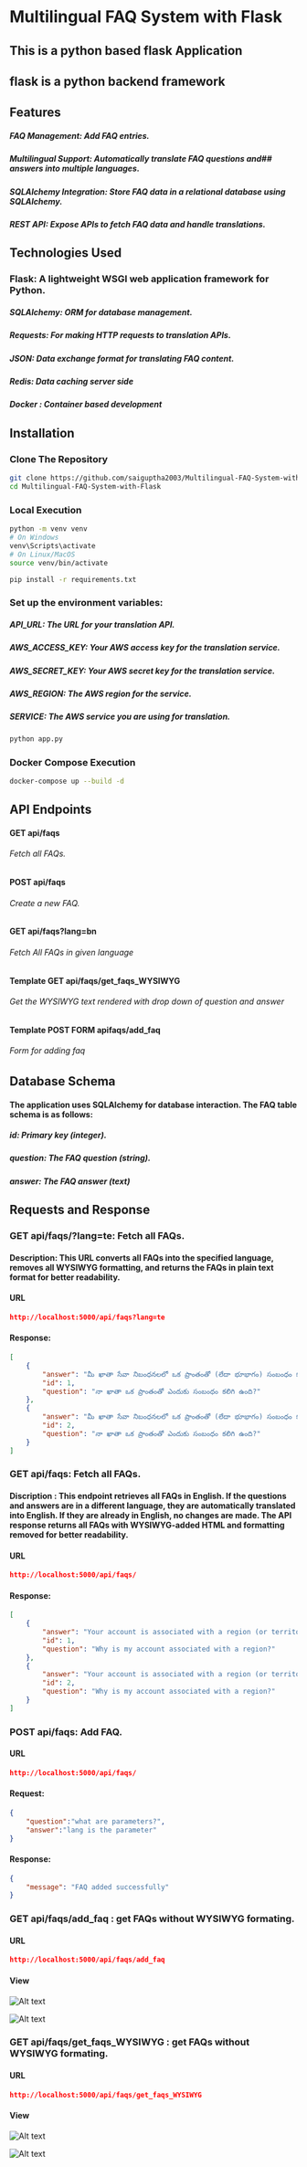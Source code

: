 # Multilingual FAQ System with Flask

## This is a python based flask Application 
## flask is a python backend framework


## Features
##### FAQ Management: Add FAQ entries.
##### Multilingual Support: Automatically translate FAQ questions and## answers into multiple languages.
##### SQLAlchemy Integration: Store FAQ data in a relational database using SQLAlchemy.
##### REST API: Expose APIs to fetch FAQ data and handle translations.


## Technologies Used
### Flask: A lightweight WSGI web application framework for Python.
##### SQLAlchemy: ORM for database management.
##### Requests: For making HTTP requests to translation APIs.
##### JSON: Data exchange format for translating FAQ content.
##### Redis: Data caching server side
##### Docker : Container based development

## Installation
### Clone The Repository 

```bash
git clone https://github.com/saiguptha2003/Multilingual-FAQ-System-with-Flask.git
cd Multilingual-FAQ-System-with-Flask
```

### Local Execution
```bash
python -m venv venv
# On Windows
venv\Scripts\activate
# On Linux/MacOS
source venv/bin/activate

pip install -r requirements.txt

```

### Set up the environment variables:

##### API_URL: The URL for your translation API.
##### AWS_ACCESS_KEY: Your AWS access key for the translation service.
##### AWS_SECRET_KEY: Your AWS secret key for the translation service.
##### AWS_REGION: The AWS region for the service.
##### SERVICE: The AWS service you are using for translation.

```bash 
python app.py

```

### Docker Compose Execution

```bash
docker-compose up --build -d
```

## API Endpoints

#### GET api/faqs                               
###### Fetch all FAQs.
####  POST api/faqs                             
###### Create a new FAQ.
#### GET api/faqs?lang=bn                       
###### Fetch All FAQs in given language 
#### Template GET api/faqs/get_faqs_WYSIWYG     
###### Get the WYSIWYG text rendered with drop down of question and answer
#### Template POST FORM apifaqs/add_faq         
###### Form for adding faq

## Database Schema
#### The application uses SQLAlchemy for database interaction. The FAQ table schema is as follows:

##### id: Primary key (integer).
##### question: The FAQ question (string).
##### answer: The FAQ answer (text)

## Requests and Response

### GET api/faqs/?lang=te: Fetch all FAQs.
#### Description: This URL converts all FAQs into the specified language, removes all WYSIWYG formatting, and returns the FAQs in plain text format for better readability.
#### URL
```json
http://localhost:5000/api/faqs?lang=te
```
#### Response:
```json
[
    {
        "answer": "మీ ఖాతా సేవా నిబంధనలలో ఒక ప్రాంతంతో (లేదా భూభాగం) సంబంధం కలిగి ఉంది, తద్వారా మేము అనేక విషయాలను గుర్తించగలము:\r\n\r\nసేవలను అందించే Google అనుబంధ సంస్థ, మీ సమాచారాన్ని ప్రాసెస్ చేస్తుంది మరియు వర్తించే గోప్యతా చట్టాలకు అనుగుణంగా బాధ్యత వహిస్తుంది. సాధారణంగా, గూగుల్ తన వినియోగదారుల సేవలను రెండు కంపెనీల ద్వారా అందిస్తుంది:\r\nగూగుల్ ఐర్లాండ్ లిమిటెడ్, మీరు యూరోపియన్ ఎకనామిక్ ఏరియా (EU దేశాలు ప్లస్ ఐస్లాండ్, లిచ్టెన్స్టెయిన్ మరియు నార్వే) లేదా స్విట్జర్లాండ్లో ఉన్నట్లయితే",
        "id": 1,
        "question": "నా ఖాతా ఒక ప్రాంతంతో ఎందుకు సంబంధం కలిగి ఉంది?"
    },
    {
        "answer": "మీ ఖాతా సేవా నిబంధనలలో ఒక ప్రాంతంతో (లేదా భూభాగం) సంబంధం కలిగి ఉంది, తద్వారా మేము అనేక విషయాలను గుర్తించగలము:\r\n\r\nసేవలను అందించే Google అనుబంధ సంస్థ, మీ సమాచారాన్ని ప్రాసెస్ చేస్తుంది మరియు వర్తించే గోప్యతా చట్టాలకు అనుగుణంగా బాధ్యత వహిస్తుంది. సాధారణంగా, గూగుల్ తన వినియోగదారుల సేవలను రెండు కంపెనీల ద్వారా అందిస్తుంది:\r\nగూగుల్ ఐర్లాండ్ లిమిటెడ్, మీరు యూరోపియన్ ఎకనామిక్ ఏరియా (EU దేశాలు ప్లస్ ఐస్లాండ్, లిచ్టెన్స్టెయిన్ మరియు నార్వే) లేదా స్విట్జర్లాండ్లో ఉన్నట్లయితే",
        "id": 2,
        "question": "నా ఖాతా ఒక ప్రాంతంతో ఎందుకు సంబంధం కలిగి ఉంది?"
    }
]

```
### GET api/faqs: Fetch all FAQs.
#### Discription : This endpoint retrieves all FAQs in English. If the questions and answers are in a different language, they are automatically translated into English. If they are already in English, no changes are made. The API response returns all FAQs with WYSIWYG-added HTML and formatting removed for better readability.
#### URL
```json
http://localhost:5000/api/faqs/
```
#### Response:
```json
[
    {
        "answer": "Your account is associated with a region (or territory) in the Terms of Service so that we can determine several things:\r\n\r\nThe Google affiliate that provides the services, that processes your information, and that is responsible for complying with applicable privacy laws. Generally, Google offers its consumer services through either of two companies:\r\nGoogle Ireland Limited, if you’re located in the European Economic Area (EU countries plus Iceland, Liechtenstein, and Norway) or Switzerland",
        "id": 1,
        "question": "Why is my account associated with a region?"
    },
    {
        "answer": "Your account is associated with a region (or territory) in the Terms of Service so that we can determine several things:\r\n\r\nThe Google affiliate that provides the services, that processes your information, and that is responsible for complying with applicable privacy laws. Generally, Google offers its consumer services through either of two companies:\r\nGoogle Ireland Limited, if you’re located in the European Economic Area (EU countries plus Iceland, Liechtenstein, and Norway) or Switzerland",
        "id": 2,
        "question": "Why is my account associated with a region?"
    }
]

```

### POST api/faqs: Add FAQ.
#### URL
```json
http://localhost:5000/api/faqs/
```
#### Request:
```json
{
    "question":"what are parameters?",
    "answer":"lang is the parameter"
}
```
#### Response:

```json
{
    "message": "FAQ added successfully"
}
```


### GET api/faqs/add_faq : get FAQs without WYSIWYG formating.
#### URL
```json
http://localhost:5000/api/faqs/add_faq
```

#### View
![Alt text](/static/add_faq_with_WYSIWYG.png)

![Alt text](/static/add_faq.png)


### GET api/faqs/get_faqs_WYSIWYG : get FAQs without WYSIWYG formating.
#### URL
```json
http://localhost:5000/api/faqs/get_faqs_WYSIWYG
```

#### View
![Alt text](/static/get_faqs_with_WYSIWYG.png)

![Alt text](/static/get_faqs_WYSIWYG.png)


